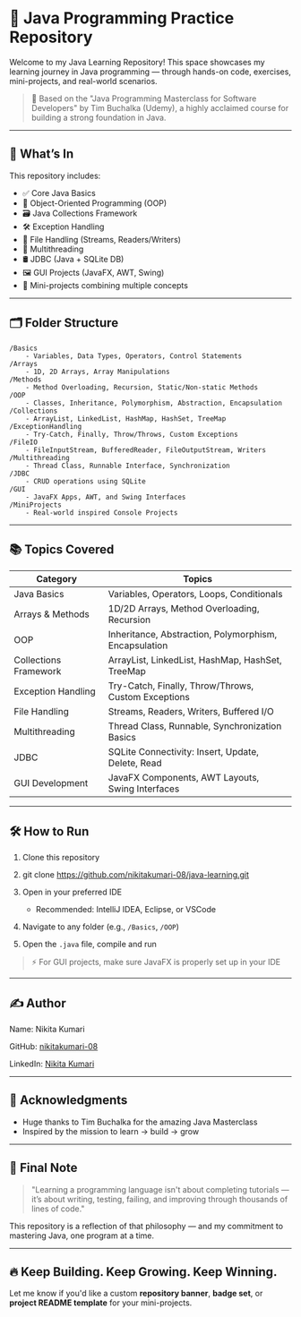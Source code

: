 
# 🚀 Java Programming Practice Repository

Welcome to my Java Learning Repository!
This space showcases my learning journey in Java programming — through hands-on code, exercises, mini-projects, and real-world scenarios.

> 📘 Based on the "Java Programming Masterclass for Software Developers" by Tim Buchalka (Udemy), a highly acclaimed course for building a strong foundation in Java.

---

## 🧠 What’s In

This repository includes:

* ✅ Core Java Basics
* 🧱 Object-Oriented Programming (OOP)
* 🗃️ Java Collections Framework
* 🛠️ Exception Handling
* 📁 File Handling (Streams, Readers/Writers)
* 🔄 Multithreading
* 🛢️ JDBC (Java + SQLite DB)
* 🖼️ GUI Projects (JavaFX, AWT, Swing)
* 🚧 Mini-projects combining multiple concepts

---

## 🗂️ Folder Structure

```
/Basics
    - Variables, Data Types, Operators, Control Statements
/Arrays
    - 1D, 2D Arrays, Array Manipulations
/Methods
    - Method Overloading, Recursion, Static/Non-static Methods
/OOP
    - Classes, Inheritance, Polymorphism, Abstraction, Encapsulation
/Collections
    - ArrayList, LinkedList, HashMap, HashSet, TreeMap
/ExceptionHandling
    - Try-Catch, Finally, Throw/Throws, Custom Exceptions
/FileIO
    - FileInputStream, BufferedReader, FileOutputStream, Writers
/Multithreading
    - Thread Class, Runnable Interface, Synchronization
/JDBC
    - CRUD operations using SQLite
/GUI
    - JavaFX Apps, AWT, and Swing Interfaces
/MiniProjects
    - Real-world inspired Console Projects
```

---

## 📚 Topics Covered

| Category          | Topics                                           |
| --------------------- | ----------------------------------------------------- |
| Java Basics           | Variables, Operators, Loops, Conditionals             |
| Arrays & Methods      | 1D/2D Arrays, Method Overloading, Recursion           |
| OOP                   | Inheritance, Abstraction, Polymorphism, Encapsulation |
| Collections Framework | ArrayList, LinkedList, HashMap, HashSet, TreeMap      |
| Exception Handling    | Try-Catch, Finally, Throw/Throws, Custom Exceptions   |
| File Handling         | Streams, Readers, Writers, Buffered I/O               |
| Multithreading        | Thread Class, Runnable, Synchronization Basics        |
| JDBC                  | SQLite Connectivity: Insert, Update, Delete, Read     |
| GUI Development       | JavaFX Components, AWT Layouts, Swing Interfaces      |

---

## 🛠️ How to Run

1. Clone this repository
2. 
   git clone https://github.com/nikitakumari-08/java-learning.git

3. Open in your preferred IDE

   * Recommended: IntelliJ IDEA, Eclipse, or VSCode
4. Navigate to any folder (e.g., `/Basics`, `/OOP`)
5. Open the `.java` file, compile and run

> ⚡ For GUI projects, make sure JavaFX is properly set up in your IDE

---

## ✍️ Author

Name: Nikita Kumari

GitHub: [nikitakumari-08](https://github.com/nikitakumari-08)

LinkedIn: [Nikita Kumari](https://www.linkedin.com/in/nikita-kumari-828bb9368)

---

## 🙌 Acknowledgments

* Huge thanks to Tim Buchalka for the amazing Java Masterclass
* Inspired by the mission to learn → build → grow

---

## 📣 Final Note

> "Learning a programming language isn't about completing tutorials — it’s about writing, testing, failing, and improving through thousands of lines of code."

This repository is a reflection of that philosophy — and my commitment to mastering Java, one program at a time.

---

## 🔥 Keep Building. Keep Growing. Keep Winning.



Let me know if you'd like a custom **repository banner**, **badge set**, or **project README template** for your mini-projects.



   
